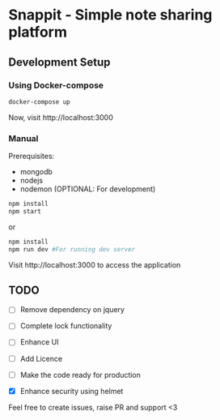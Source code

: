 # Snappit - Simple note sharing platform

## Development Setup

### Using Docker-compose

```bash
docker-compose up
```

Now, visit http://localhost:3000

### Manual

Prerequisites:
- mongodb
- nodejs
- nodemon (OPTIONAL: For development)

```bash
npm install
npm start
```

or

```bash
npm install
npm run dev #For running dev server
```

Visit http://localhost:3000 to access the application

## TODO
- [ ] Remove dependency on jquery
- [ ] Complete lock functionality
- [ ] Enhance UI
- [ ] Add Licence
- [ ] Make the code ready for production
- [x] Enhance security using helmet


Feel free to create issues, raise PR and support <3
